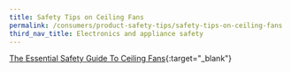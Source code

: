 ```yaml
---
title: Safety Tips on Ceiling Fans
permalink: /consumers/product-safety-tips/safety-tips-on-ceiling-fans
third_nav_title: Electronics and appliance safety
---
```

[The Essential Safety Guide To Ceiling Fans](/images/product-safety-tips/safety-tips-on-ceiling-fans.pdf){:target="_blank"}

